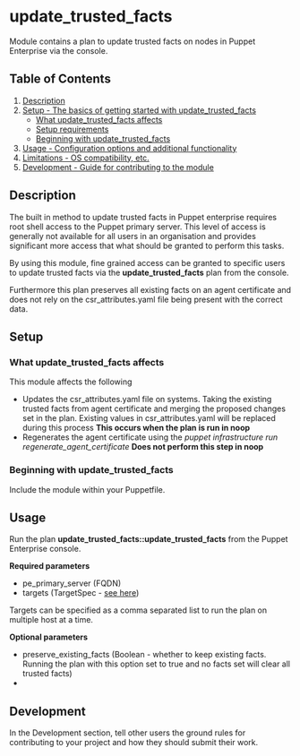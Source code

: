 # update_trusted_facts

Module contains a plan to update trusted facts on nodes in Puppet Enterprise via the console. 

## Table of Contents

1. [Description](#description)
1. [Setup - The basics of getting started with update_trusted_facts](#setup)
    * [What update_trusted_facts affects](#what-update_trusted_facts-affects)
    * [Setup requirements](#setup-requirements)
    * [Beginning with update_trusted_facts](#beginning-with-update_trusted_facts)
1. [Usage - Configuration options and additional functionality](#usage)
1. [Limitations - OS compatibility, etc.](#limitations)
1. [Development - Guide for contributing to the module](#development)

## Description

The built in method to update trusted facts in Puppet enterprise requires root shell access to the Puppet primary server. This level of access is generally not available for all users in an organisation and provides significant more access that what should be granted to perform this tasks. 

By using this module, fine grained access can be granted to specific users to update trusted facts via the **update_trusted_facts** plan from the console.

Furthermore this plan preserves all existing facts on an agent certificate and does not rely on the csr_attributes.yaml file being present with the correct data.

## Setup

### What update_trusted_facts affects

This module affects the following

* Updates the csr_attributes.yaml file on systems. Taking the existing trusted facts from agent certificate and merging the proposed changes set in the plan. Existing values in csr_attributes.yaml will be replaced during this process **This occurs when the plan is run in noop**
* Regenerates the agent certificate using the *puppet infrastructure run regenerate_agent_certificate* **Does not perform this step in noop**

### Beginning with update_trusted_facts

Include the module within your Puppetfile. 

## Usage

Run the plan **update_trusted_facts::update_trusted_facts** from the Puppet Enterprise console. 

**Required parameters**
- pe_primary_server (FQDN)
- targets (TargetSpec - [see here](https://www.puppet.com/docs/bolt/latest/bolt_types_reference.html#targetspec))

Targets can be specified as a comma separated list to run the plan on multiple host at a time.

**Optional parameters**
- preserve_existing_facts (Boolean - whether to keep existing facts. Running the plan with this option set to true and no facts set will clear all trusted facts)
- 

## Development

In the Development section, tell other users the ground rules for contributing
to your project and how they should submit their work.


